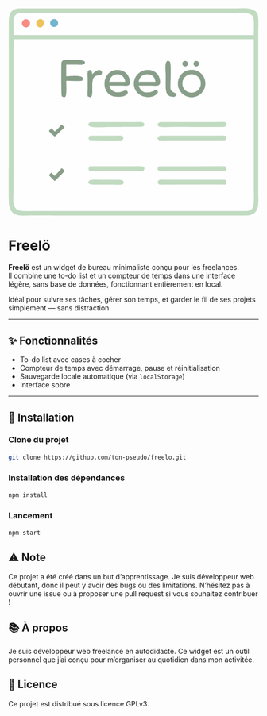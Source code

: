 ![Freelö Icon](assets/icone.png)

# Freelö

**Freelö** est un widget de bureau minimaliste conçu pour les freelances.  
Il combine une to-do list et un compteur de temps dans une interface légère, sans base de données, fonctionnant entièrement en local.

Idéal pour suivre ses tâches, gérer son temps, et garder le fil de ses projets simplement — sans distraction.

---

## ✨ Fonctionnalités

- To-do list avec cases à cocher
- Compteur de temps avec démarrage, pause et réinitialisation
- Sauvegarde locale automatique (via `localStorage`)
- Interface sobre

---

## 🚀 Installation

### Clone du projet
```bash
git clone https://github.com/ton-pseudo/freelo.git
```

### Installation des dépendances
```bash
npm install
```

### Lancement
```bash
npm start
```

## ⚠️ Note
Ce projet a été créé dans un but d’apprentissage.
Je suis développeur web débutant, donc il peut y avoir des bugs ou des limitations.
N’hésitez pas à ouvrir une issue ou à proposer une pull request si vous souhaitez contribuer !

## 📚 À propos
Je suis développeur web freelance en autodidacte.
Ce widget est un outil personnel que j’ai conçu pour m’organiser au quotidien dans mon activitée.

## 📎 Licence
Ce projet est distribué sous licence GPLv3.
